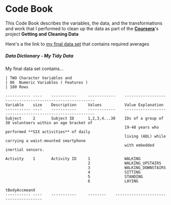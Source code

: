 Code Book
=========
This Code Book describes the variables, the data, and the transformations and work that I performed to clean up the data as part of the [**Coursera**](http://www.coursera.org)'s project **Getting and Cleaning Data** 

Here's a the link to [my final data set](https://s3.amazonaws.com/coursera-uploads/user-19e115787c80679a2336524b/973497/asst-3/2d1eb1c0a20511e4ac048fbcdaa06f3b.txt) that contains required averages

##### Data Dictionary - My Tidy Data

My final data set contains...

	| TWO Character Variables and
	| 86  Numeric Variables ( Features )
	| 180 Rows

	-----------	----	-----------		------------	---------------------------------------------------------
	Variable	size	Description		Values			Value Explanation
	-----------	----	-----------		------------	---------------------------------------------------------
	Subject		2		Subject ID		1,2,3,4...30	IDs of a group of 30 volunteers within an age bracket of 
														19-48 years who performed **SIX activities** of daily 
														living (ADL) while carrying a waist-mounted smartphone 
														with embedded inertial sensors.
	
	Activity	1		Activity ID		1				WALKING
										2				WALKING_UPSTAIRS
										3				WALKING_DOWNSTAIRS
										4				SITTING
										5				STANDING
										6				LAYING
	
	tBodyAccmeanX
	-----------	----	-----------		--------	--------------------------------------



